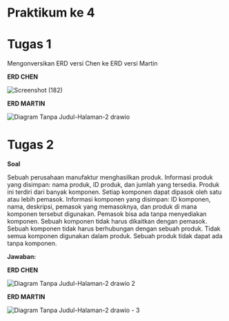 # Praktikum  ke 4

# Tugas 1
Mengonversikan ERD versi Chen ke ERD versi Martin

**ERD CHEN**

![Screenshot (182)](https://github.com/sitimilana/learn-database-phpmyadmin/assets/160199567/86acb1d3-bf55-45b4-a85d-96eb3346b56c)

**ERD MARTIN**

![Diagram Tanpa Judul-Halaman-2 drawio](https://github.com/sitimilana/learn-database-phpmyadmin/assets/160199567/982278b9-2570-4649-8a37-26e684392823)

# Tugas 2
**Soal**

Sebuah perusahaan manufaktur menghasilkan produk. Informasi produk yang disimpan: nama
produk, ID produk, dan jumlah yang tersedia. Produk ini terdiri dari banyak komponen. Setiap komponen
dapat dipasok oleh satu atau lebih pemasok. Informasi komponen yang disimpan: ID komponen, nama,
deskripsi, pemasok yang memasoknya, dan produk di mana komponen tersebut digunakan. Pemasok bisa
ada tanpa menyediakan komponen. Sebuah komponen tidak harus dikaitkan dengan pemasok. Sebuah
komponen tidak harus berhubungan dengan sebuah produk. Tidak semua komponen digunakan dalam
produk. Sebuah produk tidak dapat ada tanpa komponen.

**Jawaban:**

**ERD CHEN**

![Diagram Tanpa Judul-Halaman-2 drawio 2](https://github.com/sitimilana/learn-database-phpmyadmin/assets/160199567/bc08e4ca-fffc-41a5-91e0-cb5dc2448fc4)

**ERD MARTIN**

![Diagram Tanpa Judul-Halaman-2 drawio - 3](https://github.com/sitimilana/learn-database-phpmyadmin/assets/160199567/e80e4df2-0ba0-4355-ae2a-a1d530b741f1)




